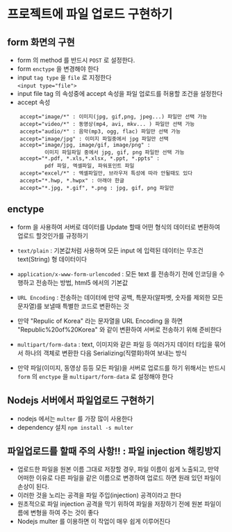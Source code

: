 # 프로젝트에 파일 업로드 구현하기

## form 화면의 구현

- form 의 method 를 반드시 `POST` 로 설정한다.
- form `enctype` 을 변경해야 한다
- input `tag type` 을 `file` 로 지정한다  
  `<input type="file">`
- input file tag 의 속성중에 accept 속성을 파일 업로드를 허용할 조건을 설정한다
- accept 속성

```
    accept="image/*" : 이미지(jpg, gif,png, jpeg...) 파일만 선택 가능
    accept="video/*" : 동영상(mp4, avi, mkv... ) 파일만 선택 가능
    accept="audio/*" : 음악(mp3, ogg, flac) 파일만 선택 가능
    accept="image/jpg" : 이미지 파일중에서 jpg 파일만 선택
    accept="image/jpg, image/gif, image/png" :
            이미지 파일파일 중에서 jpg, gif, png 파일만 선택 가능
    accept="*.pdf, *.xls,*.xlsx, *.ppt, *.ppts" :
            pdf 파일, 엑셀파일, 파워포인트 파일
    accept="excel/*" : 엑셀파일만, 브라우저 특성에 따라 안될때도 있다
    accept="*.hwp, *.hwpx" : 아래아 한글
    accept="*.jpg, *.gif", *.png : jpg, gif, png 파일만
```

## enctype

- form 을 사용하여 서버로 데이터를 Update 할때 어떤 형식의 데이터로 변환하여 업로드 할것인가를 규정하기
- `text/plain` : 기본값처럼 사용하며 모든 input 에 입력된 데이터는 무조건 text(String) 형 데이터이다
- `application/x-www-form-urlencoded` : 모든 text 를 전송하기 전에 인코딩을 수행하고 전송하는 방법, html5 에서의 기본값
- `URL Encoding` : 전송하는 데이터에 만약 공백, 특문자(알파벳, 숫자를 제외한 모든 문자열)를 보낼때 특별한 코드로 변환하는 것
- 만약 "Repulic of Korea" 라는 문자열을 URL Encoding 을 하면  
  "Republic%20of%20Korea" 와 같이 변환하여 서버로 전송하기 위해 준비한다

- `multipart/form-data` : text, 이미지와 같은 파일 등 여러가지 데이터 타입을 묶어서 하나의 객체로 변환한 다음 Serializing(직렬화)하여 보내는 방식
- 만약 파일(이미지, 동영상 등등 모든 파일)을 서버로 업로드를 하기 위해서는 반드시 `form` 의 `enctype` 을 `multipart/form-data` 로 설정해야 한다

## Nodejs 서버에서 파일업로드 구현하기

- nodejs 에서는 `multer` 를 가장 많이 사용한다
- dependency 설치 `npm install -s multer`

## 파일업로드를 할때 주의 사항!! : 파일 injection 해킹방지

- 업로드한 파일을 원본 이름 그대로 저장할 경우, 파일 이름이 쉽게 노출되고, 만약 어떠한 이유로 다른 파일을 같은 이름으로 변경하여 업로드 하면 원래 있던 파일이 손상이 된다.
- 이러한 것을 노리는 공격을 파일 주입(injection) 공격이라고 한다
- 원초적으로 파일 injection 공격을 막기 위하여 파일을 저장하기 전에 원본 파일이름에 변형을 하여 주는 것이 좋다
- Nodejs multer 를 이용하면 이 작업이 매우 쉽게 이루어진다
